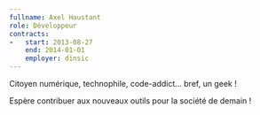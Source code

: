 ```yaml
---
fullname: Axel Haustant
role: Développeur
contracts:
-   start: 2013-08-27
    end: 2014-01-01
    employer: dinsic
---
```


Citoyen numérique, technophile, code-addict… bref, un geek !

Espère contribuer aux nouveaux outils pour la société de demain !
